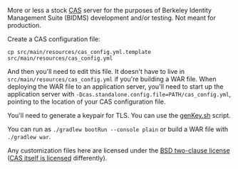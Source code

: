 More or less a stock [CAS](http://www.github.com/apereo/cas/) server for the
purposes of Berkeley Identity Management Suite (BIDMS) development and/or
testing.  Not meant for production.

Create a CAS configuration file:
```
cp src/main/resources/cas_config.yml.template src/main/resources/cas_config.yml
```

And then you'll need to edit this file.  It doesn't have to live in
`src/main/resources/cas_config.yml` if you're building a WAR file.  When
deploying the WAR file to an application server, you'll need to start up the
application server with `-Dcas.standalone.config.file=PATH/cas_config.yml`,
pointing to the location of your CAS configuration file.

You'll need to generate a keypair for TLS.  You can use the
[genKey.sh](genKey.sh) script.

You can run as `./gradlew bootRun --console plain` or build a WAR file with
`./gradlew war`.  

Any customization files here are licensed under the [BSD
two-clause license](LICENSE.txt) ([CAS itself is
licensed](https://github.com/apereo/cas/blob/master/LICENSE) differently).
